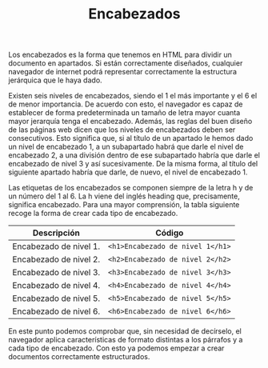 ﻿---
title: Encabezados
---

Los encabezados es la forma que tenemos en HTML para dividir un documento en apartados. Si están correctamente diseñados, cualquier navegador de internet podrá representar correctamente la estructura jerárquica que le haya dado.

Existen seis niveles de encabezados, siendo el 1 el más importante y el 6 el de menor importancia. De acuerdo con esto, el navegador es capaz de establecer de forma predeterminada un tamaño de letra mayor cuanta mayor jerarquía tenga el encabezado. Además, las reglas del buen diseño de las páginas web dicen que los niveles de encabezados deben ser consecutivos. Esto significa que, si al título de un apartado le hemos dado un nivel de encabezado 1, a un subapartado habrá que darle el nivel de encabezado 2, a una división dentro de ese subapartado habría que darle el encabezado de nivel 3 y así sucesivamente. De la misma forma, al título del siguiente apartado habría que darle, de nuevo, el nivel de encabezado 1.

Las etiquetas de los encabezados se componen siempre de la letra h y de un número del 1 al 6. La h viene del inglés <span lang="en">heading</span> que, precisamente, significa encabezado. Para una mayor comprensión, la tabla siguiente recoge la forma de crear cada tipo de encabezado.


| Descripción | Código |
| --- | --- |
| Encabezado de nivel 1. | `<h1>Encabezado de nivel 1</h1>` |
| Encabezado de nivel 2. | `<h2>Encabezado de nivel 2</h2>` |
| Encabezado de nivel 3. | `<h3>Encabezado de nivel 3</h3>` |
| Encabezado de nivel 4. | `<h4>Encabezado de nivel 4</h4>` |
| Encabezado de nivel 5. | `<h5>Encabezado de nivel 5</h5>` |
| Encabezado de nivel 6. | `<h6>Encabezado de nivel 6</h6>` |


En este punto podemos comprobar que, sin necesidad de decírselo, el navegador aplica características de formato distintas a los párrafos y a cada tipo de encabezado. Con esto ya podemos empezar a crear documentos correctamente estructurados.